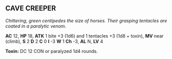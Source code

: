 ## CAVE CREEPER

_Chittering, green centipedes the size of horses. Their grasping tentacles are coated in a paralytic venom._

**AC** 12, **HP** 18, **ATK** 1 bite +3 (1d6) and 1 tentacles +3 (1d8 + toxin), **MV** near (climb), **S** 2 **D** 2 **C** 0 **I** -3 **W** 1 **Ch** -3, **AL** N, **LV** 4

**Toxin:** DC 12 CON or paralyzed 1d4 rounds.

